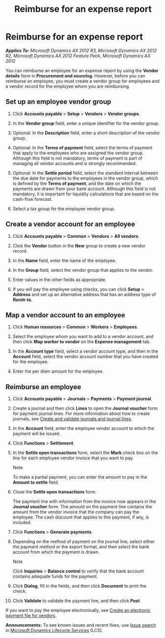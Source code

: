 ﻿---
title: Reimburse for an expense report
TOCTitle: Reimburse for an expense report
ms:assetid: a658136f-8379-46f5-a2f2-14ebd6b35bfb
ms:mtpsurl: https://technet.microsoft.com/en-us/library/Gg243046(v=AX.60)
ms:contentKeyID: 36058871
ms.date: 04/18/2014
mtps_version: v=AX.60
f1_keywords:
- expenses
- reimbursement
- reimbursements
- expense
---

# Reimburse for an expense report 


_**Applies To:** Microsoft Dynamics AX 2012 R3, Microsoft Dynamics AX 2012 R2, Microsoft Dynamics AX 2012 Feature Pack, Microsoft Dynamics AX 2012_

You can reimburse an employee for an expense report by using the **Vendor details** form in **Procurement and sourcing**. However, before you can reimburse an employee, you must create a vendor group for employees and a vendor record for the employee whom you are reimbursing.

## Set up an employee vendor group

1.  Click **Accounts payable** \> **Setup** \> **Vendors** \> **Vendor groups**.

2.  In the **Vendor group** field, enter a unique identifier for the vendor group.

3.  Optional: In the **Description** field, enter a short description of the vendor group.

4.  Optional: In the **Terms of payment** field, select the terms of payment that apply to the employees who are assigned the vendor group. Although this field is not mandatory, terms of payment is part of managing all vendor accounts and is strongly recommended.

5.  Optional: In the **Settle period** field, select the standard interval between the due date for payments to the employees in the vendor group, which is defined by the **Terms of payment**, and the date on which the payments are drawn from your bank account. Although this field is not mandatory, it is important for liquidity calculations that are based on the cash-flow forecast.

6.  Select a tax group for the employee vendor group.

## Create a vendor account for an employee

1.  Click **Accounts payable** \> **Common** \> **Vendors** \> **All vendors**.

2.  Click the **Vendor** button in the **New** group to create a new vendor record.

3.  In the **Name** field, enter the name of the employee.

4.  In the **Group** field, select the vendor group that applies to the vendor.

5.  Enter values in the other fields as appropriate.

6.  If you will pay the employee using checks, you can click **Setup** \> **Address** and set up an alternative address that has an address type of **Remit-to**.

## Map a vendor account to an employee

1.  Click **Human resources** \> **Common** \> **Workers** \> **Employees**.

2.  Select the employee whom you want to add to a vendor account, and then click **Map worker to vendor** on the **Expense management** tab.

3.  In the **Account type** field, select a vendor account type, and then in the **Account** field, select the vendor account number that you have created for the employee.

4.  Enter the per diem amount for the employee.

## Reimburse an employee

1.  Click **Accounts payable** \> **Journals** \> **Payments** \> **Payment journal**.

2.  Create a journal and then click **Lines** to open the **Journal voucher** form for payment journal lines. For more information about how to create journals, see [Create and validate journals and journal lines](create-and-validate-journals-and-journal-lines.md).

3.  In the **Account** field, enter the employee vendor account to which the payment will be issued.

4.  Click **Functions** \> **Settlement**.

5.  In the **Settle open transactions** form, select the **Mark** check box on the line for each employee vendor invoice that you want to pay.
    

    > [!NOTE]
    > <P>To make a partial payment, you can enter the amount to pay in the <STRONG>Amount to settle</STRONG> field.</P>



6.  Close the **Settle open transactions** form.
    
    The payment line with information from the invoice now appears in the **Journal voucher** form. The amount on the payment line contains the amount from the vendor invoice that the company can pay the employee. The cash discount that applies to this payment, if any, is included.

7.  Click **Functions** \> **Generate payments**.

8.  Depending on the method of payment on the journal line, select either the payment method or the export format, and then select the bank account from which the payment is drawn.
    

    > [!NOTE]
    > <P>Click <STRONG>Inquiries</STRONG> &gt; <STRONG>Balance control</STRONG> to verify that the bank account contains adequate funds for the payment.</P>



9.  Click **Dialog**, fill in the fields, and then click **Document** to print the check.

10. Click **Validate** to validate the payment line, and then click **Post**.

If you want to pay the employee electronically, see [Create an electronic payment file for vendors](create-an-electronic-payment-file-for-vendors.md).

  
**Announcements:** To see known issues and recent fixes, use [Issue search](http://go.microsoft.com/fwlink/?linkid=389258) in [Microsoft Dynamics Lifecycle Services](http://go.microsoft.com/fwlink/?linkid=306505) (LCS).


